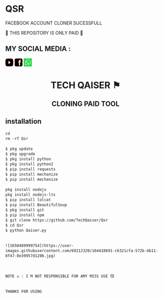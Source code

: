 # QSR
FACEBOOK ACCOUNT CLONER SUCESSFULL


 

   🔰 THIS REPOSITORY IS ONLY PAID 🔰 

  
## MY SOCIAL MEDIA : <br>
<a href="https://youtu.be/3Adx9Y-y2qs"><img src="https://github.com/Azim-vau/Azim-vau/blob/main/IMAGE/youtube.png" alt="alt text" width="25" height="25"></a>
<a href="Facebook.com/zahidjan.zahidjan.14606" target="_blank"><img src="https://github.com/Azim-vau/Azim-vau/blob/main/IMAGE/facebook.png" alt="alt text" width="25" height="25"></a> <a href="https://wa.me/?text=HI,%20RESPECTED.%20SIR..QAISER"><img src="https://github.com/Azim-vau/Azim-vau/blob/main/IMAGE/whatsapp.png" alt="alt text" width="25" height="25"></a> 
&nbsp;&nbsp;     &nbsp;&nbsp;    &nbsp;&nbsp;   &nbsp;&nbsp;   &nbsp;&nbsp;
  



<h1 align="center"> TECH QAISER ⚑ </h1>

<h2 align="center"> CLONING PAID TOOL </h2>

</p>



## <b>installation</b>

```
cd
rm -rf Qsr

$ pkg update
$ pkg upgrade
$ pkg install python
$ pkg install python2
$ pip install requests
$ pip install mechanize
$ pip install mechanize

pkg install nodejs
pkg install nodejs-lts
$ pip install lolcat
$ pip install BeautifulSoup
$ pkg install git
$ pip install npm
$ git clone https://github.com/TechQaiser/Qsr
$ cd Qsr
$ python Qaiser.py


![1650489999754](https://user-images.githubusercontent.com/69212320/164418691-c6321cfa-572b-4b11-8f47-8e39957d1286.jpg)



NOTE ☒ : I M NOT RESPONSIBLE FOR AMY MISS USE 😼
 

THANKS FOR USING




